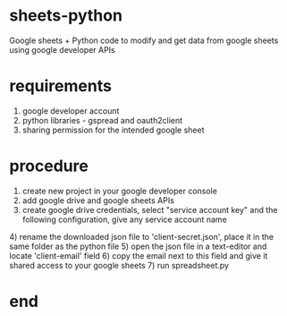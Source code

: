 # sheets-python

Google sheets + Python code to modify and get data from google sheets using google developer APIs 

# requirements

1) google developer account 
2) python libraries - gspread and oauth2client
3) sharing permission for the intended google sheet

# procedure

1) create new project in your google developer console
2) add google drive and google sheets APIs
3) create google drive credentials, select "service account key" and the following configuration, give any service account name
<picture>
4) rename the downloaded json file to 'client-secret.json', place it in the same folder as the python file
5) open the json file in a text-editor and locate 'client-email' field
6) copy the email next to this field and give it shared access to your google sheets
7) run spreadsheet.py
  
# end
